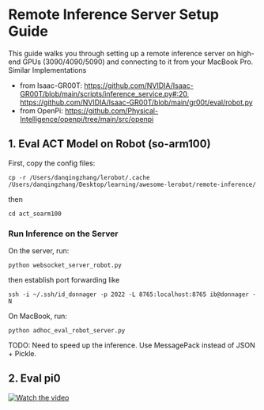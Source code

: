 # Remote Inference Server Setup Guide

This guide walks you through setting up a remote inference server on high-end GPUs (3090/4090/5090) and connecting to it from your MacBook Pro. 
Similar Implementations 
* from Isaac-GR00T: https://github.com/NVIDIA/Isaac-GR00T/blob/main/scripts/inference_service.py#:20, https://github.com/NVIDIA/Isaac-GR00T/blob/main/gr00t/eval/robot.py
* from OpenPi: https://github.com/Physical-Intelligence/openpi/tree/main/src/openpi

## 1. Eval ACT Model on Robot (so-arm100)

First, copy the config files:
```
cp -r /Users/danqingzhang/lerobot/.cache /Users/danqingzhang/Desktop/learning/awesome-lerobot/remote-inference/
```
then
```
cd act_soarm100
```

### Run Inference on the Server

On the server, run:
```
python websocket_server_robot.py
```
then establish port forwarding like
```
ssh -i ~/.ssh/id_donnager -p 2022 -L 8765:localhost:8765 ib@donnager -N
```

On MacBook, run:
```
python adhoc_eval_robot_server.py
```

TODO: Need to speed up the inference. Use MessagePack instead of JSON + Pickle.


## 2. Eval pi0
[![Watch the video](https://img.youtube.com/vi/Fuf9Kqy5tpk/hqdefault.jpg)](https://www.youtube.com/watch?v=Fuf9Kqy5tpk)